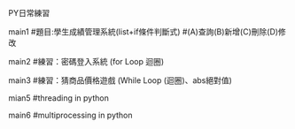 PY日常練習

main1 #題目:學生成績管理系統(list+if條件判斷式)
#(A)查詢(B)新增(C)刪除(D)修改

main2 #練習：密碼登入系統 (for Loop 迴圈)

main3 #練習：猜商品價格遊戲 (While Loop (迴圈)、abs絕對值)

mian5 #threading in python

main6 #multiprocessing in python